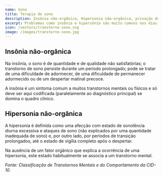 ```yaml
---
name: Sono
title: Terapia do sono
description: Insônia não-orgânica, Hipersonia não-orgânica, privação do sono e outros problemas de sono.
excerpt: Problemas como insônia e hipersônia são muito comuns nos dias de hoje e atrapalham bastante as nossas atividades pessoais e profissionais. Vamos solucionar esse problema?
icon: /vectors/transtorno-sono.svg
image: /images/transtorno-sono.jpg
---
```


## Insônia não-orgânica

Na insônia, o sono é de quantidade e de qualidade não satisfatórias; o transtorno de sono persiste durante um período prolongado; pode se tratar de uma dificuldade de adormecer, de uma dificuldade de permanecer adormecido ou de um despertar matinal precoce.

A insônia é um sintoma comum a muitos transtornos mentais ou físicos e só deve ser aqui codificada (paralelamente ao diagnóstico principal) se domina o quadro clínico.

## Hipersonia não-orgânica

A hipersonia é definida como uma afecção com estado de sonolência diurna excessiva e ataques de sono (não explicados por uma quantidade inadequada de sono) e, por outro lado, por períodos de transição prolongados, até o estado de vigília completo após o despertar.

Na ausência de um fator orgânico que explica a ocorrência de uma hipersonia, este estado habitualmente se associa a um transtorno mental.

_Fonte: Classificação de Transtornos Mentais e do Comportamento da CID-10._
